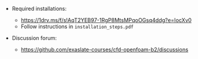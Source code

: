 * Required installations:
    * https://1drv.ms/f/s!AqT2YEB97-1RgP8MtsMPqoOGsq4ddg?e=IocXv0
    * Follow instructions in `installation_steps.pdf`

* Discussion forum:
    * https://github.com/exaslate-courses/cfd-openfoam-b2/discussions